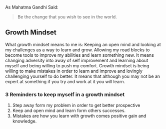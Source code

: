 As Mahatma Gandhi Said:
>Be the change that you wish to see in the world.

## **Growth Mindset**

What growth mindset means to me is: Keeping an open mind and looking at my challenges as a way to learn and grow. Allowing my road blocks to become tools to improve my abilities and learn something new. It means changing adversity into away of self improvement and learning about myself and being willing to push my comfort. Growth mindset is being willing to make mistakes in order to learn and improve and lovingly challenging yourself to do better. It means that although you may not be an expert at something if you try and work at it you will learn.

### **3 Reminders to keep myself in a growth mindset**

1. Step away form my problem in order to get better prospective
2. Keep and open mind and learn form others successes.
3. Mistakes are how you learn with growth comes positive gain and knowledge.
